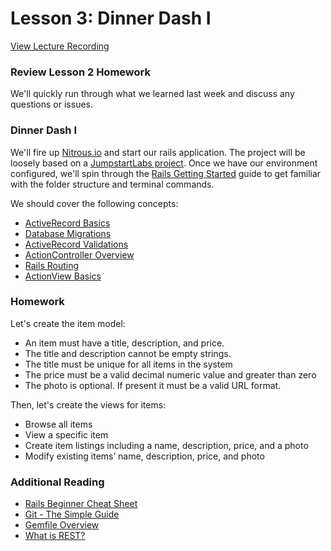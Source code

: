 # Lesson 3: Dinner Dash I

[View Lecture Recording](https://miamioh.webex.com/miamioh/ldr.php?RCID=f53b3a38e67b51471074143e870f66b4)

### Review Lesson 2 Homework

We'll quickly run through what we learned last week and discuss any questions or issues.

### Dinner Dash I

We'll fire up [Nitrous.io](https://www.nitrous.io/) and start our rails application. The project will be loosely based on a [JumpstartLabs project](http://tutorials.jumpstartlab.com/projects/dinner_dash.html). Once we have our environment configured, we'll spin through the [Rails Getting Started](http://guides.rubyonrails.org/getting_started.html) guide to get familiar with the folder structure and terminal commands.

We should cover the following concepts:

- [ActiveRecord Basics](http://guides.rubyonrails.org/active_record_basics.html)
- [Database Migrations](http://guides.rubyonrails.org/migrations.html)
- [ActiveRecord Validations](http://guides.rubyonrails.org/active_record_validations.html)
- [ActionController Overview](http://guides.rubyonrails.org/action_controller_overview.html)
- [Rails Routing](http://guides.rubyonrails.org/routing.html)
- [ActionView Basics](http://guides.rubyonrails.org/action_view_overview.html)

### Homework

Let's create the item model:

- An item must have a title, description, and price.
- The title and description cannot be empty strings.
- The title must be unique for all items in the system
- The price must be a valid decimal numeric value and greater than zero
- The photo is optional. If present it must be a valid URL format.

Then, let's create the views for items:

- Browse all items
- View a specific item
- Create item listings including a name, description, price, and a photo
- Modify existing items’ name, description, price, and photo

### Additional Reading

- [Rails Beginner Cheat Sheet](http://www.pragtob.info/rails-beginner-cheatsheet/)
- [Git - The Simple Guide](http://rogerdudler.github.io/git-guide/)
- [Gemfile Overview](http://bundler.io/v1.5/gemfile.html)
- [What is REST?](http://www.restapitutorial.com/lessons/whatisrest.html)